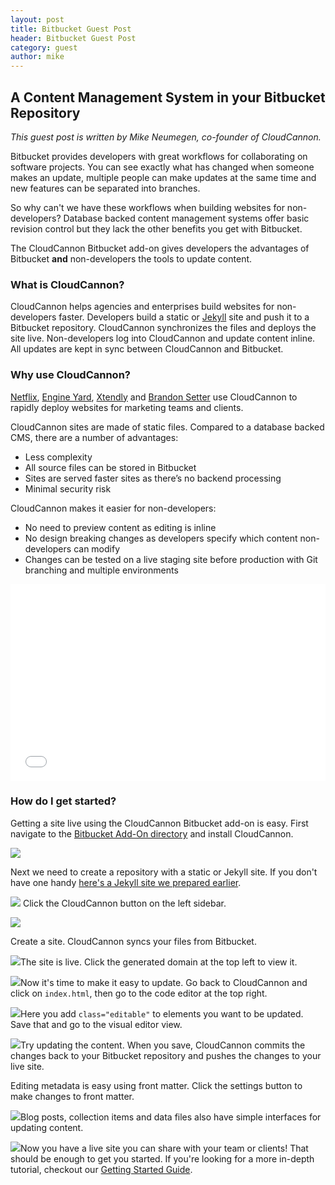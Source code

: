 ```yaml
---
layout: post
title: Bitbucket Guest Post
header: Bitbucket Guest Post
category: guest
author: mike
---
```


## A Content Management System in your Bitbucket Repository

*This guest post is written by Mike Neumegen, co-founder of CloudCannon.*

Bitbucket provides developers with great workflows for collaborating on software projects. You can see exactly what has changed when someone makes an update, multiple people can make updates at the same time and new features can be separated into branches.

So why can't we have these workflows when building websites for non-developers? Database backed content management systems offer basic revision control but they lack the other benefits you get with Bitbucket.

The CloudCannon Bitbucket add-on gives developers the advantages of Bitbucket **and** non-developers the tools to update content.

### What is CloudCannon?

CloudCannon helps agencies and enterprises build websites for non-developers faster. Developers build a static or [Jekyll](http://jekyllrb.com) site and push it to a Bitbucket repository. CloudCannon synchronizes the files and deploys the site live. Non-developers log into CloudCannon and update content inline. All updates are kept in sync between CloudCannon and Bitbucket.

### Why use CloudCannon?

[Netflix](http://cloudcannon.com/customers/netflix/), [Engine Yard](http://cloudcannon.com/customers/engine-yard/), [Xtendly](http://cloudcannon.com/customers/xtendly/) and [Brandon Setter](http://cloudcannon.com/customers/brandon-setter/) use CloudCannon to rapidly deploy websites for marketing teams and clients.

CloudCannon sites are made of static files. Compared to a database backed CMS, there are a number of advantages:

* Less complexity
* All source files can be stored in Bitbucket
* Sites are served faster sites as there’s no backend processing
* Minimal security risk


CloudCannon makes it easier for non-developers:

* No need to preview content as editing is inline
* No design breaking changes as developers specify which content non-developers can modify
* Changes can be tested on a live staging site before production with Git branching and multiple environments

<div class="wistia_responsive_padding" style="padding:62.5% 0 0 0;position:relative;"><div class="wistia_responsive_wrapper" style="height:100%;left:0;position:absolute;top:0;width:100%;"><iframe src="//fast.wistia.net/embed/iframe/lgi4qbkx0t?videoFoam=true" allowtransparency="true" frameborder="0" scrolling="no" class="wistia_embed" name="wistia_embed" allowfullscreen mozallowfullscreen webkitallowfullscreen oallowfullscreen msallowfullscreen width="100%" height="100%"></iframe></div></div>
<script src="//fast.wistia.net/assets/external/E-v1.js" async></script>

### How do I get started?

Getting a site live using the CloudCannon Bitbucket add-on is easy. First navigate to the [Bitbucket Add-On directory](https://bitbucket.org/account/addon-directory/) and install CloudCannon.

![](/uploads/versions/list---x----1000-625x---.png)

Next we need to create a repository with a static or Jekyll site. If you don't have one handy [here's a Jekyll site we prepared earlier](http://docs.cloudcannon.com/creative.zip).

![](/uploads/versions/bb-source---x----900-563x---.png) Click the CloudCannon button on the left sidebar.

![](/uploads/versions/screen-shot-2015-09-28-at-1.11.21-am---x----900-563x---.png)

Create a site. CloudCannon syncs your files from Bitbucket.

![](/uploads/versions/screen-shot-2015-09-28-at-1.12.43-am---x----900-563x---.png)The site is live. Click the generated domain at the top left to view it.

![](/uploads/versions/screen-shot-2015-09-28-at-1.41.24-am---x----900-563x---.png)Now it's time to make it easy to update. Go back to CloudCannon and click on `index.html`, then go to the code editor at the top right.

![](/uploads/versions/screen-shot-2015-09-28-at-1.13.16-am---x----900-563x---.png)Here you add `class="editable"` to elements you want to be updated. Save that and go to the visual editor view.

![](/uploads/versions/screen-shot-2015-09-28-at-1.13.44-am---x----900-563x---.png)Try updating the content. When you save, CloudCannon commits the changes back to your Bitbucket repository and pushes the changes to your live site.

Editing metadata is easy using front matter. Click the settings button to make changes to front matter.

![](/uploads/versions/screen-shot-2015-09-28-at-1.14.05-am---x----900-563x---.png)Blog posts, collection items and data files also have simple interfaces for updating content.

![](/uploads/versions/screen-shot-2015-09-28-at-1.54.07-am---x----900-563x---.png)Now you have a live site you can share with your team or clients! That should be enough to get you started. If you're looking for a more in-depth tutorial, checkout our [Getting Started Guide](http://docs.cloudcannon.com/getting_started/introduction/).